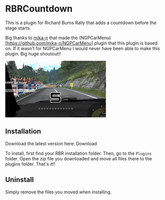 # RBRCountdown

This is a plugin for Richard Burns Rally that adds a countdown before the stage starts.

Big thanks to [mika-n](https://github.com/mika-n) that made the (NGPCarMenu)[https://github.com/mika-n/NGPCarMenu] plugin that this plugin is based on. If it wasn't for NGPCarMenu I would never have been able to make this plugin. Big huge shoutout!!

![example countdown gif](https://raw.githubusercontent.com/HanaMcHanaface/RBRCountdown/main/example.gif)

## Installation

Download the latest version here: Download

To install, first find your RBR installation folder. Then, go to the `Plugins` folder. Open the zip file you downloaded and move all files there to the plugins folder. That's it!!

## Uninstall

Simply remove the files you moved when installing.


